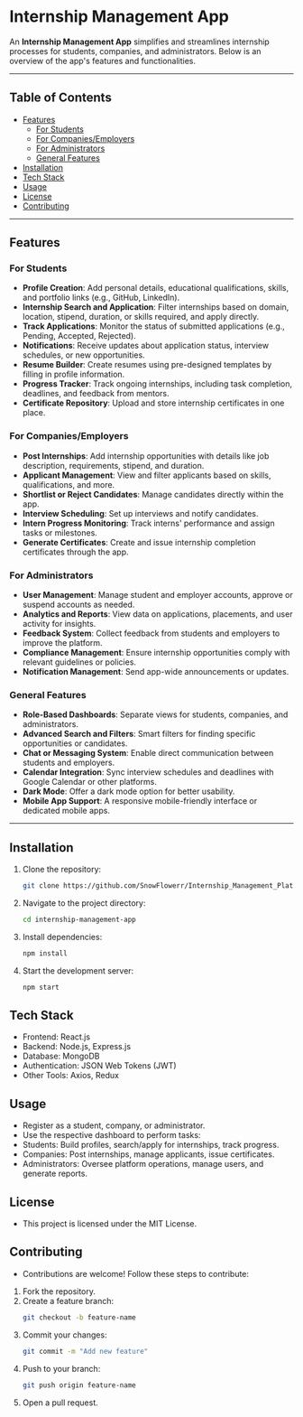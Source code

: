 # Internship Management App

An **Internship Management App** simplifies and streamlines internship processes for students, companies, and administrators. Below is an overview of the app's features and functionalities.

---

## Table of Contents
- [Features](#features)
  - [For Students](#for-students)
  - [For Companies/Employers](#for-companiesemployers)
  - [For Administrators](#for-administrators)
  - [General Features](#general-features)
- [Installation](#installation)
- [Tech Stack](#tech-stack)
- [Usage](#usage)
- [License](#license)
- [Contributing](#contributing)

---

## Features

### For Students
- **Profile Creation**: Add personal details, educational qualifications, skills, and portfolio links (e.g., GitHub, LinkedIn).
- **Internship Search and Application**: Filter internships based on domain, location, stipend, duration, or skills required, and apply directly.
- **Track Applications**: Monitor the status of submitted applications (e.g., Pending, Accepted, Rejected).
- **Notifications**: Receive updates about application status, interview schedules, or new opportunities.
- **Resume Builder**: Create resumes using pre-designed templates by filling in profile information.
- **Progress Tracker**: Track ongoing internships, including task completion, deadlines, and feedback from mentors.
- **Certificate Repository**: Upload and store internship certificates in one place.

### For Companies/Employers
- **Post Internships**: Add internship opportunities with details like job description, requirements, stipend, and duration.
- **Applicant Management**: View and filter applicants based on skills, qualifications, and more.
- **Shortlist or Reject Candidates**: Manage candidates directly within the app.
- **Interview Scheduling**: Set up interviews and notify candidates.
- **Intern Progress Monitoring**: Track interns' performance and assign tasks or milestones.
- **Generate Certificates**: Create and issue internship completion certificates through the app.

### For Administrators
- **User Management**: Manage student and employer accounts, approve or suspend accounts as needed.
- **Analytics and Reports**: View data on applications, placements, and user activity for insights.
- **Feedback System**: Collect feedback from students and employers to improve the platform.
- **Compliance Management**: Ensure internship opportunities comply with relevant guidelines or policies.
- **Notification Management**: Send app-wide announcements or updates.

### General Features
- **Role-Based Dashboards**: Separate views for students, companies, and administrators.
- **Advanced Search and Filters**: Smart filters for finding specific opportunities or candidates.
- **Chat or Messaging System**: Enable direct communication between students and employers.
- **Calendar Integration**: Sync interview schedules and deadlines with Google Calendar or other platforms.
- **Dark Mode**: Offer a dark mode option for better usability.
- **Mobile App Support**: A responsive mobile-friendly interface or dedicated mobile apps.

---

## Installation
1. Clone the repository:
   ```bash
   git clone https://github.com/SnowFlowerr/Internship_Management_Platform-Frontend.git
2. Navigate to the project directory:
    ```bash
    cd internship-management-app
3. Install dependencies:
    ```bash
    npm install
4. Start the development server:
    ```bash
    npm start
## Tech Stack
- Frontend: React.js
- Backend: Node.js, Express.js
- Database: MongoDB
- Authentication: JSON Web Tokens (JWT)
- Other Tools: Axios, Redux
## Usage
- Register as a student, company, or administrator.
- Use the respective dashboard to perform tasks:
- Students: Build profiles, search/apply for internships, track progress.
- Companies: Post internships, manage applicants, issue certificates.
- Administrators: Oversee platform operations, manage users, and generate reports.
  
## License
- This project is licensed under the MIT License.

## Contributing
- Contributions are welcome! Follow these steps to contribute:

1. Fork the repository.
2. Create a feature branch:
    ```bash
    git checkout -b feature-name
2. Commit your changes:
    ```bash
    git commit -m "Add new feature"
4. Push to your branch:
    ```bash
    git push origin feature-name
5. Open a pull request.
